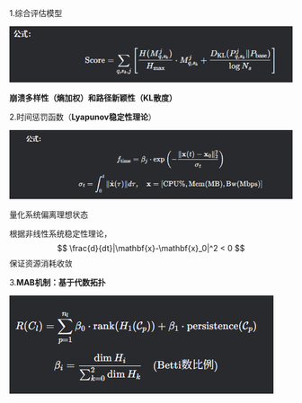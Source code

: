 1.综合评估模型

![1](.\1.jpg)

**崩溃多样性（熵加权）**和**路径新颖性（KL散度）**

2.时间惩罚函数（**Lyapunov稳定性理论**）

![2](.\2.jpg)

量化系统偏离理想状态

根据非线性系统稳定性理论，
$$
\frac{d}{dt}|\mathbf{x}-\mathbf{x}_0|^2 < 0
$$
保证资源消耗收敛



3.**MAB机制：基于代数拓扑**

![3](.\3.jpg)